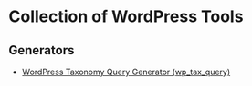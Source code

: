 # Collection of WordPress Tools

## Generators

- [WordPress Taxonomy Query Generator (wp_tax_query)]([https://duckduckgo.com](https://generatewp.com/wp_tax_query/))
